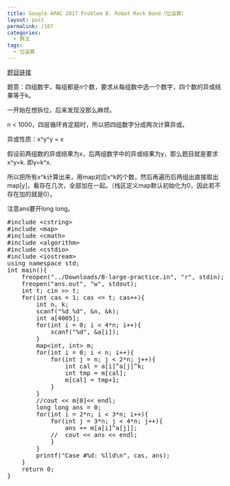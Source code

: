 ```yaml
---
title: Google APAC 2017 Problem B. Robot Rock Band（位运算）
layout: post
permalink: /167
categories:
  - 算法
tags:
  - 位运算
---
```

<a href="https://code.google.com/codejam/contest/dashboard?c=5254486#s=p1" target="_blank">题目链接</a>

题意：四组数字，每组都是n个数，要求从每组数中选一个数字，四个数的异或结果等于k。

一开始在想拆位，后来发现没那么麻烦。

n < 1000，四层循环肯定超时，所以把四组数字分成两次计算异或。

异或性质：x^y^y = x

假设前两组数的异或结果为x，后两组数字中的异或结果为y，那么题目就是要求 x^y=k. 即y=k^x.

所以把所有x^k计算出来，用map对应x^k的个数，然后再遍历后两组出直接取出map[y]，看存在几次，全部加在一起。（栈区定义map默认初始化为0，因此若不存在加的就是0）。

注意ans要开long long。

<pre class="brush: cpp; title: ; notranslate" title="">#include &lt;cstring&gt;
#include &lt;map&gt;
#include &lt;cmath&gt;
#include &lt;algorithm&gt;
#include &lt;cstdio&gt;
#include &lt;iostream&gt;
using namespace std;
int main(){
	freopen("../Downloads/B-large-practice.in", "r", stdin);
	freopen("ans.out", "w", stdout);
	int t; cin &gt;&gt; t;
	for(int cas = 1; cas &lt;= t; cas++){
		int n, k;
		scanf("%d %d", &n, &k);
		int a[4005];
		for(int i = 0; i &lt; 4*n; i++){
			scanf("%d", &a[i]);
		}
		map&lt;int, int&gt; m;
		for(int i = 0; i &lt; n; i++){
			for(int j = n; j &lt; 2*n; j++){
				int cal = a[i]^a[j]^k;
				int tmp = m[cal];
				m[cal] = tmp+1;
			}
		}
		//cout &lt;&lt; m[0]&lt;&lt; endl;
		long long ans = 0;
		for(int i = 2*n; i &lt; 3*n; i++){
			for(int j = 3*n; j &lt; 4*n; j++){
				ans += m[a[i]^a[j]];
			//	cout &lt;&lt; ans &lt;&lt; endl;
			}
		}
		printf("Case #%d: %lld\n", cas, ans);
	}
	return 0;
}

</pre>